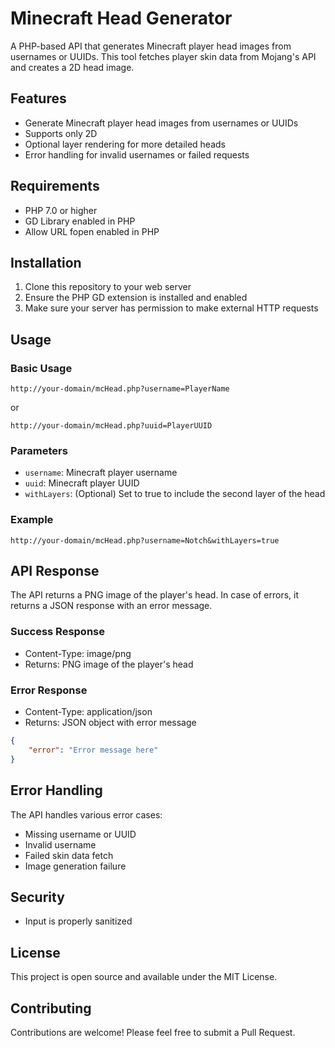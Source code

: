 # Minecraft Head Generator

A PHP-based API that generates Minecraft player head images from usernames or UUIDs. This tool fetches player skin data from Mojang's API and creates a 2D head image.

## Features

-   Generate Minecraft player head images from usernames or UUIDs
-   Supports only 2D
-   Optional layer rendering for more detailed heads
-   Error handling for invalid usernames or failed requests

## Requirements

-   PHP 7.0 or higher
-   GD Library enabled in PHP
-   Allow URL fopen enabled in PHP

## Installation

1. Clone this repository to your web server
2. Ensure the PHP GD extension is installed and enabled
3. Make sure your server has permission to make external HTTP requests

## Usage

### Basic Usage

```
http://your-domain/mcHead.php?username=PlayerName
```

or

```
http://your-domain/mcHead.php?uuid=PlayerUUID
```

### Parameters

-   `username`: Minecraft player username
-   `uuid`: Minecraft player UUID
-   `withLayers`: (Optional) Set to true to include the second layer of the head

### Example

```
http://your-domain/mcHead.php?username=Notch&withLayers=true
```

## API Response

The API returns a PNG image of the player's head. In case of errors, it returns a JSON response with an error message.

### Success Response

-   Content-Type: image/png
-   Returns: PNG image of the player's head

### Error Response

-   Content-Type: application/json
-   Returns: JSON object with error message

```json
{
	"error": "Error message here"
}
```

## Error Handling

The API handles various error cases:

-   Missing username or UUID
-   Invalid username
-   Failed skin data fetch
-   Image generation failure

## Security

-   Input is properly sanitized

## License

This project is open source and available under the MIT License.

## Contributing

Contributions are welcome! Please feel free to submit a Pull Request.
